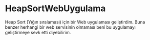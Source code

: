 # HeapSortWebUygulama
Heap Sort (Yığın sıralaması) için bir Web uygulaması geliştirdim. Buna benzer herhangi bir web servisinin olmaması beni bu uygulamayı geliştirmeye sevk etti diyebilirim.

